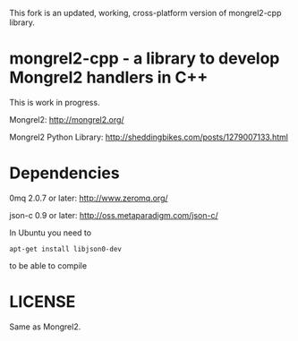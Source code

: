This fork is an updated, working, cross-platform version of mongrel2-cpp library.


mongrel2-cpp - a library to develop Mongrel2 handlers in C++
============================================================

This is work in progress.

Mongrel2: http://mongrel2.org/

Mongrel2 Python Library: http://sheddingbikes.com/posts/1279007133.html

Dependencies
============

0mq 2.0.7 or later: http://www.zeromq.org/

json-c 0.9 or later: http://oss.metaparadigm.com/json-c/

In Ubuntu you need to

    apt-get install libjson0-dev

to be able to compile

LICENSE
=======
Same as Mongrel2.
